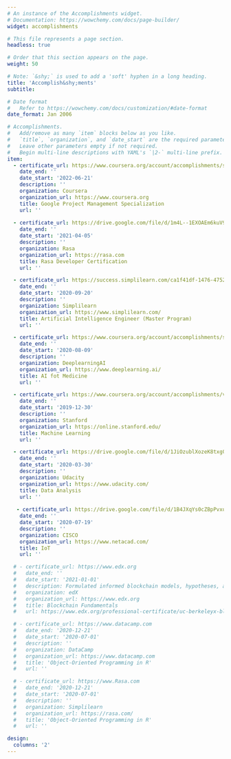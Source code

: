 ```yaml
---
# An instance of the Accomplishments widget.
# Documentation: https://wowchemy.com/docs/page-builder/
widget: accomplishments

# This file represents a page section.
headless: true

# Order that this section appears on the page.
weight: 50

# Note: `&shy;` is used to add a 'soft' hyphen in a long heading.
title: 'Accomplish&shy;ments'
subtitle:

# Date format
#   Refer to https://wowchemy.com/docs/customization/#date-format
date_format: Jan 2006

# Accomplishments.
#   Add/remove as many `item` blocks below as you like.
#   `title`, `organization`, and `date_start` are the required parameters.
#   Leave other parameters empty if not required.
#   Begin multi-line descriptions with YAML's `|2-` multi-line prefix.
item:
  - certificate_url: https://www.coursera.org/account/accomplishments/specialization/certificate/EYNAGZPHVB8J
    date_end: ''
    date_start: '2022-06-21'
    description: ''
    organization: Coursera
    organization_url: https://www.coursera.org
    title: Google Project Management Specialization
    url: ''
  
  - certificate_url: https://drive.google.com/file/d/1m4L--1EXOAEm6kuV9rXPoAfc-AfO7IYH/view?usp=sharing
    date_end: ''
    date_start: '2021-04-05'
    description: ''
    organization: Rasa
    organization_url: https://rasa.com
    title: Rasa Developer Certification
    url: ''

  - certificate_url: https://success.simplilearn.com/ca1f41df-1476-4752-8925-815a9c7a27b9
    date_end: ''
    date_start: '2020-09-20'
    description: ''
    organization: Simplilearn
    organization_url: https://www.simplilearn.com/
    title: Artificial Intelligence Engineer (Master Program)
    url: ''

  - certificate_url: https://www.coursera.org/account/accomplishments/specialization/5KSZ8MSV28D9
    date_end: ''
    date_start: '2020-08-09'
    description: ''
    organization: DeeplearningAI
    organization_url: https://www.deeplearning.ai/
    title: AI fot Medicine 
    url: ''

  - certificate_url: https://www.coursera.org/account/accomplishments/verify/L2LX7KC9NY36
    date_end: ''
    date_start: '2019-12-30'
    description: ''
    organization: Stanford
    organization_url: https://online.stanford.edu/
    title: Machine Learning
    url: ''

  - certificate_url: https://drive.google.com/file/d/1JiOzublXozeK8txg0b0Csq0ALuUnOVAg/view?usp=sharing
    date_end: ''
    date_start: '2020-03-30'
    description: ''
    organization: Udacity
    organization_url: https://www.udacity.com/
    title: Data Analysis
    url: ''
  
   - certificate_url: https://drive.google.com/file/d/1B4JXqYs0cZBpPvxuTtPWJCNfpDtD4WGL/view?usp=sharing
    date_end: ''
    date_start: '2020-07-19'
    description: ''
    organization: CISCO
    organization_url: https://www.netacad.com/
    title: IoT
    url: ''

  # - certificate_url: https://www.edx.org
  #   date_end: ''
  #   date_start: '2021-01-01'
  #   description: Formulated informed blockchain models, hypotheses, and use cases.
  #   organization: edX
  #   organization_url: https://www.edx.org
  #   title: Blockchain Fundamentals
  #   url: https://www.edx.org/professional-certificate/uc-berkeleyx-blockchain-fundamentals

  # - certificate_url: https://www.datacamp.com
  #   date_end: '2020-12-21'
  #   date_start: '2020-07-01'
  #   description: ''
  #   organization: DataCamp
  #   organization_url: https://www.datacamp.com
  #   title: 'Object-Oriented Programming in R'
  #   url: ''

  # - certificate_url: https://www.Rasa.com
  #   date_end: '2020-12-21'
  #   date_start: '2020-07-01'
  #   description: ''
  #   organization: Simplilearn
  #   organization_url: https://rasa.com/
  #   title: 'Object-Oriented Programming in R'
  #   url: ''

design:
  columns: '2'
---
```

